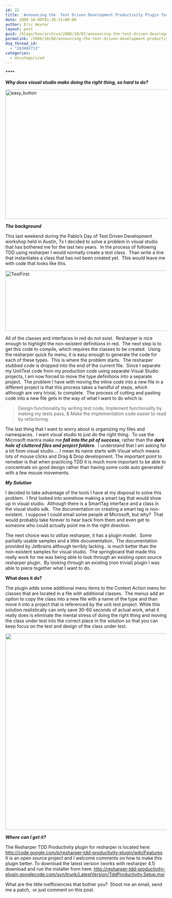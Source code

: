 ```yaml
---
id: 22
title: 'Announcing the  Test Driven Development Productivity Plugin for Resharper'
date: 2008-10-08T01:28:31+00:00
author: Eric Hexter
layout: post
guid: /blogs/hex/archive/2008/10/07/announcing-the-test-driven-development-productivity-plugin-for-resharper.aspx
permalink: /2008/10/08/announcing-the-test-driven-development-productivity-plugin-for-resharper/
dsq_thread_id:
  - "263492713"
categories:
  - Uncategorized
---
```

_****_

_**Why does visual studio make doing the right thing, so hard to do?**_

[<img style="border-right: 0px;border-top: 0px;margin-left: 0px;border-left: 0px;margin-right: 0px;border-bottom: 0px" height="403" alt="easy_button" src="http://www.lostechies.com/blogs/hex/easy_button_thumb_0010E86F.jpg" width="536" border="0" />](http://www.lostechies.com/blogs/hex/easy_button_47D27156.jpg)

**_The background_** 

This last weekend during the Pablo&#8217;s Day of Test Driven Development workshop held in Austin, Tx I decided to solve a problem in visual studio that has bothered me for the last two years.&#160; In the process of following TDD using resharper I would normally create a test class.&#160; Than write a line that instantiates a class that has not been created yet.&#160; This would leave me with code that looks like this.

[<img style="border-right: 0px;border-top: 0px;border-left: 0px;border-bottom: 0px" height="188" alt="TestFirst" src="http://www.lostechies.com/blogs/hex/TestFirst_thumb_57FE394F.jpg" width="807" border="0" />](http://www.lostechies.com/blogs/hex/TestFirst_54601E72.jpg) 

All of the classes and interfaces in red do not exist.&#160; Resharper is nice enough to highlight the non-existent definitions in red.&#160; The next step is to get this code to compile, which requires the classes to be created.&#160; Using the resharper quick fix menu, it is easy enough to generate the code for each of these types.&#160; This is where the problem starts.&#160; The resharper stubbed code is dropped into the end of the current file.&#160; Since I separate my UnitTest code from my production code using separate Visual Studio projects, I am now forced to move the type definitions into a separate project.&#160; The problem I have with moving the inline code into a new file in a different project is that this process takes a handful of steps, which although are very trivial, to complete.&#160; The process of cutting and pasting code into a new file gets in the way of what I want to do which is:&#160; 

> Design functionality by writing test code, Implement functionality by making my tests pass, & Make the implementation code easier to read by refactoring.&#160; 

The last thing that I want to worry about is organizing my files and namespaces.&#160; I want visual studio to just do the right thing.&#160; To use the Microsoft mantra make me _**fall into the pit of success**_, rather than the **_dark hole of cluttered files and project folders_**.&#160; I understand that I am asking for a lot from visual studio…. I mean its name starts with Visual which means lots of mouse clicks and Drag & Drop development. The important point to remeber is that when practicing TDD it is much more important to be able to concentrate on good design rather than having some code auto generated with a few mouse movements.&#160; 

**_My Solution_**

I decided to take advantage of the tools I have at my disposal to solve this problem.&#160; I first looked into somehow making a smart tag that would show up in visual studio.&#160; Although there is a SmartTag interface and a class in the visual studio sdk.&#160; The documentation on creating a smart tag is non-existent.&#160; I suppose I could email some people at Microsoft, but why?&#160; That would probably take forever to hear back from them and even get to someone who could actually point me in the right direction.

The next choice was to utilize resharper, it has a plugin model.&#160; Some partially usable samples and a little documentation.&#160; The documentation provided by Jetbrains although terribly lacking.. is much better than the non-existent samples for visual studio.&#160; The springboard that made this really work for me was being able to look through an existing open source resharper plugin.&#160; By looking through an existing (non trivial) plugin I was able to piece together what I want to do.&#160; 

**What does it do?**

The plugin adds some additional menu items to the Context Action menu for classes that are located in a file with additional classes.&#160; The menus add an option to copy the class into a new file with a name of the type and than move it into a project that is referenced by the unit test project. While this solution realistically can only save 30-60 seconds of actual work, what it really does is eliminate the mental stress of doing the right thing and moving the class under test into the correct place in the solution so that you can keep focus on the test and design of the class under test. 

<img height="612" src="http://resharper-tdd-productivity-plugin.googlecode.com/svn/content/MoveToProjectScreenShot.JPG" width="979" />

**_Where can I get it?_**

The Resharper TDD Productivity plugin for resharper is located here: <http://code.google.com/p/resharper-tdd-productivity-plugin/wiki/Features>&#160; It is an open source project and I welcome comments on how to make this plugin better. To download the latest version (works with resharper 4.1) download and run the installer from here: <http://resharper-tdd-productivity-plugin.googlecode.com/svn/trunk/LatestVersion/TddProductivity.Setup.msi>

What are the little inefficiencies that bother you?&#160; Shoot me an email, send me a patch,&#160; or just comment on this post.&#160;